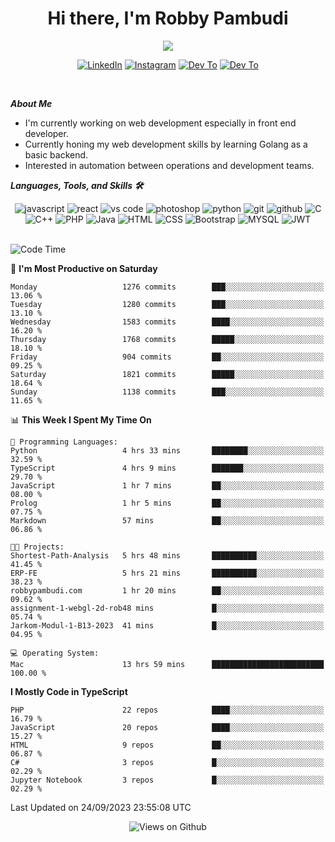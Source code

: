 <div align="center">
   <h1>Hi there, I'm Robby Pambudi </h1>

<img src="https://pronoun.cyou/x/y?subject=He&object=Him&height=20"> 
</div>

<p align='center'>
   <a href="https://www.linkedin.com/in/robbypambudi" target="_blank"><img src="https://img.shields.io/badge/LinkedIn-0077B5?style=for-the-badge&logo=linkedin&logoColor=white" alt="LinkedIn"></a>
   <a href="https://www.instagram.com/robbypambudi" target="_blank"><img src="https://img.shields.io/badge/Instagram-E4405F?style=for-the-badge&logo=instagram&logoColor=white" alt="Instagram"></a>
   <a href="https://dev.to/robbypambudi" target="_blank"><img src="https://img.shields.io/badge/dev.to-0A0A0A?style=for-the-badge&logo=dev.to&logoColor=white" alt="Dev To"></a>
   <a href="https://www.facebook.com/robbyulungpambudi" target="_blank"><img src="https://img.shields.io/badge/Facebook-1877F2?style=for-the-badge&logo=facebook&logoColor=white" alt="Dev To"></a>

</p> <p>
<br>
   
***About Me***
   
- I'm currently working on web development especially in front end developer.
- Currently honing my web development skills by learning Golang as a basic backend.
- Interested in automation between operations and development teams.
 
   
***Languages, Tools, and Skills 🛠***

   <div align="center">
   <img src="https://img.shields.io/badge/JavaScript-F7DF1E?style=for-the-badge&logo=javascript&logoColor=black" alt="javascript" />
      <img src="https://img.shields.io/badge/React-61DAFB?style=for-the-badge&logo=react&logoColor=black" alt="react" />
      <img src="https://img.shields.io/badge/vs%20code-007ACC?style=for-the-badge&logo=visual%20studio%20code&logoColor=white" alt="vs code" />
      <img src="https://img.shields.io/badge/adobe%20photoshop-31A8FF?style=for-the-badge&logo=adobe%20photoshop&logoColor=white" alt="photoshop" />
      <img src="https://img.shields.io/badge/python-3776AB?style=for-the-badge&logo=python&logoColor=white" alt="python" />
      <img src="https://img.shields.io/badge/Git-F05032?style=for-the-badge&logo=git&logoColor=white" alt="git" />
      <img src="https://img.shields.io/badge/GitHub-100000?style=for-the-badge&logo=github&logoColor=white" alt="github" />
      <img src="https://img.shields.io/badge/c-%2300599C.svg?style=for-the-badge&logo=c&logoColor=white" alt="C" />
      <img src="https://img.shields.io/badge/c++-%2300599C.svg?style=for-the-badge&logo=c%2B%2B&logoColor=white" alt="C++" />   
      <img src="https://img.shields.io/badge/PHP-777BB4?style=for-the-badge&logo=php&logoColor=white" alt="PHP" />
      <img src="https://img.shields.io/badge/Java-ED8B00?style=for-the-badge&logo=java&logoColor=white" alt="Java"/>
      <img src="https://img.shields.io/badge/HTML5-E34F26?style=for-the-badge&logo=html5&logoColor=white" alt="HTML" />
      <img src="https://img.shields.io/badge/CSS-239120?&style=for-the-badge&logo=css3&logoColor=white" alt ="CSS" />
      <img src="https://img.shields.io/badge/Bootstrap-563D7C?style=for-the-badge&logo=bootstrap&logoColor=white" alt="Bootstrap" />
      <img src="https://img.shields.io/badge/MySQL-00000F?style=for-the-badge&logo=mysql&logoColor=white" alt="MYSQL" />
      <img src="https://img.shields.io/badge/json%20web%20tokens-323330?style=for-the-badge&logo=json-web-tokens&logoColor=pink" alt="JWT" />
      
   </div><br>
   
<!--START_SECTION:waka-->
![Code Time](http://img.shields.io/badge/Code%20Time-1%2C091%20hrs%2036%20mins-blue)

📅 **I'm Most Productive on Saturday** 

```text
Monday                   1276 commits        ███░░░░░░░░░░░░░░░░░░░░░░   13.06 % 
Tuesday                  1280 commits        ███░░░░░░░░░░░░░░░░░░░░░░   13.10 % 
Wednesday                1583 commits        ████░░░░░░░░░░░░░░░░░░░░░   16.20 % 
Thursday                 1768 commits        █████░░░░░░░░░░░░░░░░░░░░   18.10 % 
Friday                   904 commits         ██░░░░░░░░░░░░░░░░░░░░░░░   09.25 % 
Saturday                 1821 commits        █████░░░░░░░░░░░░░░░░░░░░   18.64 % 
Sunday                   1138 commits        ███░░░░░░░░░░░░░░░░░░░░░░   11.65 % 
```


📊 **This Week I Spent My Time On** 

```text
💬 Programming Languages: 
Python                   4 hrs 33 mins       ████████░░░░░░░░░░░░░░░░░   32.59 % 
TypeScript               4 hrs 9 mins        ███████░░░░░░░░░░░░░░░░░░   29.70 % 
JavaScript               1 hr 7 mins         ██░░░░░░░░░░░░░░░░░░░░░░░   08.00 % 
Prolog                   1 hr 5 mins         ██░░░░░░░░░░░░░░░░░░░░░░░   07.75 % 
Markdown                 57 mins             ██░░░░░░░░░░░░░░░░░░░░░░░   06.86 % 

🐱‍💻 Projects: 
Shortest-Path-Analysis   5 hrs 48 mins       ██████████░░░░░░░░░░░░░░░   41.45 % 
ERP-FE                   5 hrs 21 mins       ██████████░░░░░░░░░░░░░░░   38.23 % 
robbypambudi.com         1 hr 20 mins        ██░░░░░░░░░░░░░░░░░░░░░░░   09.62 % 
assignment-1-webgl-2d-rob48 mins             █░░░░░░░░░░░░░░░░░░░░░░░░   05.74 % 
Jarkom-Modul-1-B13-2023  41 mins             █░░░░░░░░░░░░░░░░░░░░░░░░   04.95 % 

💻 Operating System: 
Mac                      13 hrs 59 mins      █████████████████████████   100.00 % 
```

**I Mostly Code in TypeScript** 

```text
PHP                      22 repos            ████░░░░░░░░░░░░░░░░░░░░░   16.79 % 
JavaScript               20 repos            ████░░░░░░░░░░░░░░░░░░░░░   15.27 % 
HTML                     9 repos             ██░░░░░░░░░░░░░░░░░░░░░░░   06.87 % 
C#                       3 repos             █░░░░░░░░░░░░░░░░░░░░░░░░   02.29 % 
Jupyter Notebook         3 repos             █░░░░░░░░░░░░░░░░░░░░░░░░   02.29 % 
```




 Last Updated on 24/09/2023 23:55:08 UTC
<!--END_SECTION:waka-->

<div align="center">
<img src="https://komarev.com/ghpvc/?username=robbypambudi&color=green" alt="Views on Github" />
</div>

